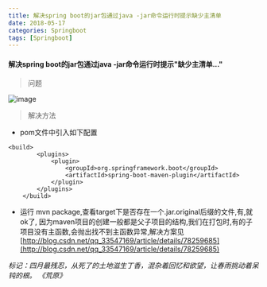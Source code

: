 ```yaml
---
title: 解决spring boot的jar包通过java -jar命令运行时提示缺少主清单
date: 2018-05-17
categories: Springboot
tags: [Springboot] 
---
```


#### 解决spring boot的jar包通过java -jar命令运行时提示"缺少主清单..."

> 问题

![image](http://cnsyear.com/images/blog/TIM图片20180517180211.jpg)

> 解决方法

- pom文件中引入如下配置


```
<build>
        <plugins>
            <plugin>
                <groupId>org.springframework.boot</groupId>
                <artifactId>spring-boot-maven-plugin</artifactId>
            </plugin>
        </plugins>
    </build>
```

- 运行 mvn package,查看target下是否存在一个.jar.original后缀的文件,有,就ok了, 因为maven项目的创建一般都是父子项目的结构,我们在打包时,有的子项目没有主函数,会抛出找不到主函数异常,解决方案见[http://blog.csdn.net/qq_33547169/article/details/78259685](http://blog.csdn.net/qq_33547169/article/details/78259685)

*标记：四月最残忍，从死了的土地滋生丁香，混杂着回忆和欲望，让春雨挑动着呆钝的根。
《荒原》*
